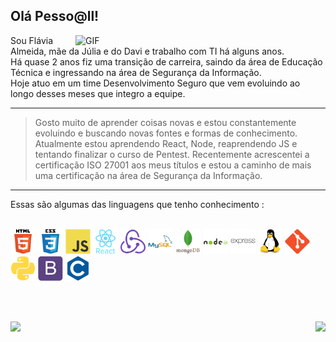 <h2>  Olá Pesso@ll! </h2>

<img align="right" alt="GIF" src="https://octocat-generator-assets.githubusercontent.com/my-octocat-1624927265873.png" width="400px" />
<p> Sou Flávia Almeida, mãe da Júlia e do Davi e trabalho com TI há alguns anos. <br />
Há quase 2 anos fiz uma transição de carreira, saindo da área de Educação Técnica e ingressando na área de Segurança da Informação. <br />
Hoje atuo em um time Desenvolvimento Seguro que vem evoluindo ao longo desses meses que integro a equipe. </p>



<hr />
  
> Gosto muito de aprender coisas novas e estou constantemente evoluindo e buscando novas fontes e formas de conhecimento.
> Atualmente estou aprendendo React, Node, reaprendendo JS e tentando finalizar o curso de Pentest. 
> Recentemente acrescentei a certificação ISO 27001 aos meus títulos e estou a caminho de mais uma certificação na área de Segurança da Informação.

<hr />
Essas são algumas das linguagens que tenho conhecimento : <br /> <br />


<p align="left">
<img src="https://raw.githubusercontent.com/devicons/devicon/master/icons/html5/html5-original-wordmark.svg" alt="html5" width="40" height="40"/> 
<img src="https://raw.githubusercontent.com/devicons/devicon/master/icons/css3/css3-original-wordmark.svg" alt="css3" width="40" height="40"/> 
<img src="https://raw.githubusercontent.com/devicons/devicon/master/icons/javascript/javascript-original.svg" alt="javascript" width="40" height="40"/> 
<img src="https://raw.githubusercontent.com/devicons/devicon/master/icons/react/react-original-wordmark.svg" alt="react" width="40" height="40"/> 
<img src="https://raw.githubusercontent.com/devicons/devicon/master/icons/redux/redux-original.svg" alt="redux" width="40" height="40"/> 
<img src="https://raw.githubusercontent.com/devicons/devicon/master/icons/mysql/mysql-original-wordmark.svg" alt="mysql" width="40" height="40"/> 
<img src="https://raw.githubusercontent.com/devicons/devicon/master/icons/mongodb/mongodb-original-wordmark.svg" alt="mongodb" width="40" height="40"/> 
<img src="https://raw.githubusercontent.com/devicons/devicon/master/icons/nodejs/nodejs-original-wordmark.svg" alt="nodejs" width="40" height="40"/> 
<img src="https://raw.githubusercontent.com/devicons/devicon/master/icons/express/express-original-wordmark.svg" alt="express" width="40" height="40"/> 
<img src="https://raw.githubusercontent.com/devicons/devicon/master/icons/linux/linux-original.svg" alt="linux" width="40" height="40" />
<img src="https://raw.githubusercontent.com/devicons/devicon/master/icons/git/git-original.svg" alt="git" width="40" height="40"/> 
<img src="https://raw.githubusercontent.com/devicons/devicon/master/icons/python/python-plain.svg" alt="Python" width="40" height="40" />
<img src="https://raw.githubusercontent.com/devicons/devicon/master/icons/bootstrap/bootstrap-plain.svg" alt="Bootstrap" width="40" height="40" />
<img src="https://raw.githubusercontent.com/devicons/devicon/master/icons/c/c-plain.svg" alt="C" width="40" height="40" />
</p>

<br /> <br />


<a href="https://github.com/flaviagdealmeida/github-readme-stats">
  <img align="left" src="https://github-readme-stats.vercel.app/api?username=flaviagdealmeida&show_icons=true&theme=radical" width="400" />
</a>

<a href="https://github.com/flaviagdealmeida/github-readme-stats">
  <img align="right" src="https://github-readme-stats.vercel.app/api/top-langs/?username=flaviagdealmeida&layout=compact" />
</a>




